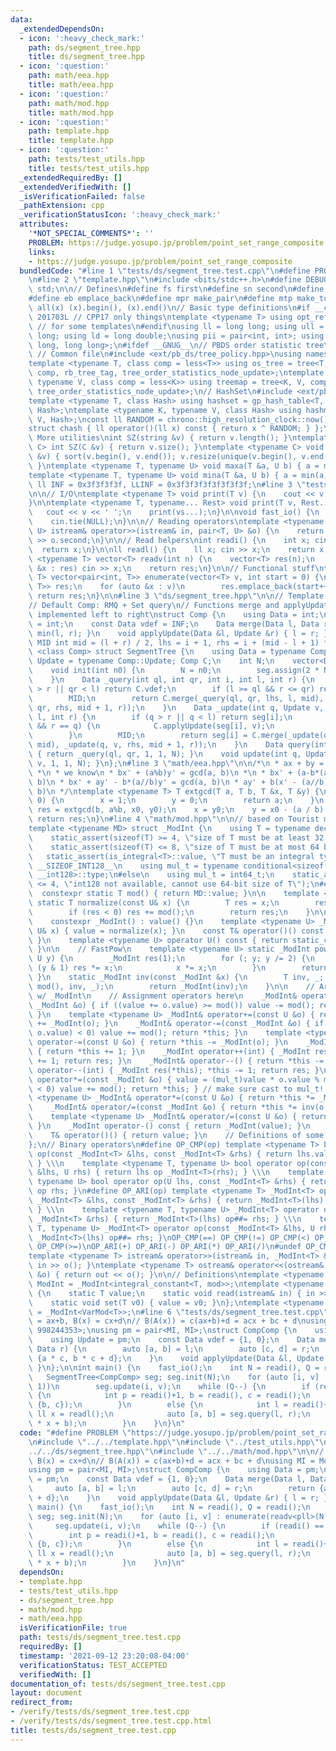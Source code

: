 ```yaml
---
data:
  _extendedDependsOn:
  - icon: ':heavy_check_mark:'
    path: ds/segment_tree.hpp
    title: ds/segment_tree.hpp
  - icon: ':question:'
    path: math/eea.hpp
    title: math/eea.hpp
  - icon: ':question:'
    path: math/mod.hpp
    title: math/mod.hpp
  - icon: ':question:'
    path: template.hpp
    title: template.hpp
  - icon: ':question:'
    path: tests/test_utils.hpp
    title: tests/test_utils.hpp
  _extendedRequiredBy: []
  _extendedVerifiedWith: []
  _isVerificationFailed: false
  _pathExtension: cpp
  _verificationStatusIcon: ':heavy_check_mark:'
  attributes:
    '*NOT_SPECIAL_COMMENTS*': ''
    PROBLEM: https://judge.yosupo.jp/problem/point_set_range_composite
    links:
    - https://judge.yosupo.jp/problem/point_set_range_composite
  bundledCode: "#line 1 \"tests/ds/segment_tree.test.cpp\"\n#define PROBLEM \"https://judge.yosupo.jp/problem/point_set_range_composite\"\
    \n#line 2 \"template.hpp\"\n#include <bits/stdc++.h>\n#define DEBUG 1\nusing namespace\
    \ std;\n\n// Defines\n#define fs first\n#define sn second\n#define pb push_back\n\
    #define eb emplace_back\n#define mpr make_pair\n#define mtp make_tuple\n#define\
    \ all(x) (x).begin(), (x).end()\n// Basic type definitions\n#if __cplusplus ==\
    \ 201703L // CPP17 only things\ntemplate <typename T> using opt_ref = optional<reference_wrapper<T>>;\
    \ // for some templates\n#endif\nusing ll = long long; using ull = unsigned long\
    \ long; using ld = long double;\nusing pii = pair<int, int>; using pll = pair<long\
    \ long, long long>;\n#ifdef __GNUG__\n// PBDS order statistic tree\n#include <ext/pb_ds/assoc_container.hpp>\
    \ // Common file\n#include <ext/pb_ds/tree_policy.hpp>\nusing namespace __gnu_pbds;\n\
    template <typename T, class comp = less<T>> using os_tree = tree<T, null_type,\
    \ comp, rb_tree_tag, tree_order_statistics_node_update>;\ntemplate <typename K,\
    \ typename V, class comp = less<K>> using treemap = tree<K, V, comp, rb_tree_tag,\
    \ tree_order_statistics_node_update>;\n// HashSet\n#include <ext/pb_ds/assoc_container.hpp>\n\
    template <typename T, class Hash> using hashset = gp_hash_table<T, null_type,\
    \ Hash>;\ntemplate <typename K, typename V, class Hash> using hashmap = gp_hash_table<K,\
    \ V, Hash>;\nconst ll RANDOM = chrono::high_resolution_clock::now().time_since_epoch().count();\n\
    struct chash { ll operator()(ll x) const { return x ^ RANDOM; } };\n#endif\n//\
    \ More utilities\nint SZ(string &v) { return v.length(); }\ntemplate <typename\
    \ C> int SZ(C &v) { return v.size(); }\ntemplate <typename C> void UNIQUE(vector<C>\
    \ &v) { sort(v.begin(), v.end()); v.resize(unique(v.begin(), v.end()) - v.begin());\
    \ }\ntemplate <typename T, typename U> void maxa(T &a, U b) { a = max(a, b); }\n\
    template <typename T, typename U> void mina(T &a, U b) { a = min(a, b); }\nconst\
    \ ll INF = 0x3f3f3f3f, LLINF = 0x3f3f3f3f3f3f3f3f;\n#line 3 \"tests/test_utils.hpp\"\
    \n\n// I/O\ntemplate <typename T> void print(T v) {\n    cout << v << '\\n';\n\
    }\n\ntemplate <typename T, typename... Rest> void print(T v, Rest... vs) {\n \
    \   cout << v << ' ';\n    print(vs...);\n}\n\nvoid fast_io() {\n    ios_base::sync_with_stdio(false);\n\
    \    cin.tie(NULL);\n}\n\n// Reading operators\ntemplate <typename T, typename\
    \ U> istream& operator>>(istream& in, pair<T, U> &o) {\n    return in >> o.first\
    \ >> o.second;\n}\n\n// Read helpers\nint readi() {\n    int x; cin >> x;\n  \
    \  return x;\n}\n\nll readl() {\n    ll x; cin >> x;\n    return x;\n}\n\ntemplate\
    \ <typename T> vector<T> readv(int n) {\n    vector<T> res(n);\n    for (auto\
    \ &x : res) cin >> x;\n    return res;\n}\n\n// Functional stuff\ntemplate <typename\
    \ T> vector<pair<int, T>> enumerate(vector<T> v, int start = 0) {\n    vector<pair<int,\
    \ T>> res;\n    for (auto &x : v)\n        res.emplace_back(start++, x);\n   \
    \ return res;\n}\n\n#line 3 \"ds/segment_tree.hpp\"\n\n// Template is 1-indexed\n\
    // Default Comp: RMQ + Set query\n// Functions merge and applyUpdate should be\
    \ implemented left to right\nstruct Comp {\n    using Data = int;\n    using Update\
    \ = int;\n    const Data vdef = INF;\n    Data merge(Data l, Data r) { return\
    \ min(l, r); }\n    void applyUpdate(Data &l, Update &r) { l = r; }\n};\n#define\
    \ MID int mid = (l + r) / 2, lhs = i + 1, rhs = i + (mid - l + 1) * 2;\ntemplate\
    \ <class Comp> struct SegmentTree {\n    using Data = typename Comp::Data; using\
    \ Update = typename Comp::Update; Comp C;\n    int N;\n    vector<Data> seg;\n\
    \    void init(int n0) {\n        N = n0;\n        seg.assign(2 * N + 2, C.vdef);\n\
    \    }\n    Data _query(int ql, int qr, int i, int l, int r) {\n        if (ql\
    \ > r || qr < l) return C.vdef;\n        if (l >= ql && r <= qr) return seg[i];\n\
    \        MID;\n        return C.merge(_query(ql, qr, lhs, l, mid), _query(ql,\
    \ qr, rhs, mid + 1, r));\n    }\n    Data _update(int q, Update v, int i, int\
    \ l, int r) {\n        if (q > r || q < l) return seg[i];\n        if (l == q\
    \ && r == q) {\n            C.applyUpdate(seg[i], v);\n            return seg[i];\n\
    \        }\n        MID;\n        return seg[i] = C.merge(_update(q, v, lhs, l,\
    \ mid), _update(q, v, rhs, mid + 1, r));\n    }\n    Data query(int ql, int qr)\
    \ { return _query(ql, qr, 1, 1, N); }\n    void update(int q, Update v) { _update(q,\
    \ v, 1, 1, N); }\n};\n#line 3 \"math/eea.hpp\"\n\n/*\n * ax + by = gcd(a, b)\n\
    \ *\n * we know\n * bx' + (a%b)y' = gcd(a, b)\n *\n * bx' + (a-b*(a//b))y' = gcd(a,\
    \ b)\n * bx' + ay' - b*(a//b)y' = gcd(a, b)\n * ay' + b(x' - (a//b)y') = gcd(a,\
    \ b)\n */\ntemplate <typename T> T extgcd(T a, T b, T &x, T &y) {\n    if (b ==\
    \ 0) {\n        x = 1;\n        y = 0;\n        return a;\n    }\n    T x0, y0,\
    \ res = extgcd(b, a%b, x0, y0);\n    x = y0;\n    y = x0 - (a / b) * y0;\n   \
    \ return res;\n}\n#line 4 \"math/mod.hpp\"\n\n// based on Tourist modInt orz\n\
    template <typename MD> struct _ModInt {\n    using T = typename decay<decltype(MD::value)>::type;\n\
    \    static_assert(sizeof(T) >= 4, \"size of T must be at least 32 bits\");\n\
    \    static_assert(sizeof(T) <= 8, \"size of T must be at most 64 bits\");\n \
    \   static_assert(is_integral<T>::value, \"T must be an integral type\");\n#ifdef\
    \ __SIZEOF_INT128__\n    using mul_t = typename conditional<sizeof(T) <= 4, int64_t,\
    \ __int128>::type;\n#else\n    using mul_t = int64_t;\n    static_assert(sizeof(T)\
    \ <= 4, \"int128 not available, cannot use 64-bit size of T\");\n#endif\n\n  \
    \  constexpr static T mod() { return MD::value; }\n\n    template <typename U>\
    \ static T normalize(const U& x) {\n        T res = x;\n        res %= mod();\n\
    \        if (res < 0) res += mod();\n        return res;\n    }\n\n    T value;\n\
    \    constexpr _ModInt() : value() {}\n    template <typename U> _ModInt(const\
    \ U& x) { value = normalize(x); }\n    const T& operator()() const { return value;\
    \ }\n    template <typename U> operator U() const { return static_cast<U>(value);\
    \ }\n\n    // FastPow\n    template <typename U> static _ModInt pow(_ModInt x,\
    \ U y) {\n        _ModInt res(1);\n        for (; y; y /= 2) {\n            if\
    \ (y & 1) res *= x;\n            x *= x;\n        }\n        return res;\n   \
    \ }\n    static _ModInt inv(const _ModInt &x) {\n        T inv, _; extgcd(x.value,\
    \ mod(), inv, _);\n        return _ModInt(inv);\n    }\n\n    // Arithmetic Operators\
    \ w/ _ModInt\n    // Assignment operators here\n    _ModInt& operator+=(const\
    \ _ModInt &o) { if ((value += o.value) >= mod()) value -= mod(); return *this;\
    \ }\n    template <typename U> _ModInt& operator+=(const U &o) { return *this\
    \ += _ModInt(o); }\n    _ModInt& operator-=(const _ModInt &o) { if ((value -=\
    \ o.value) < 0) value += mod(); return *this; }\n    template <typename U> _ModInt&\
    \ operator-=(const U &o) { return *this -= _ModInt(o); }\n    _ModInt& operator++()\
    \ { return *this += 1; }\n    _ModInt operator++(int) { _ModInt res(*this); *this\
    \ += 1; return res; }\n    _ModInt& operator--() { return *this -= 1; }\n    _ModInt\
    \ operator--(int) { _ModInt res(*this); *this -= 1; return res; }\n    _ModInt&\
    \ operator*=(const _ModInt &o) { value = (mul_t)value * o.value % mod(); if (value\
    \ < 0) value += mod(); return *this; } // make sure cast to mul_t!!!\n    template\
    \ <typename U> _ModInt& operator*=(const U &o) { return *this *= _ModInt(o); }\n\
    \    _ModInt& operator/=(const _ModInt &o) { return *this *= inv(o.value); }\n\
    \    template <typename U> _ModInt& operator/=(const U &o) { return *this /= _ModInt(o);\
    \ }\n    _ModInt operator-() const { return _ModInt(value); }\n    // Other Operators\n\
    \    T& operator()() { return value; }\n    // Definitions of some operators\n\
    };\n// Binary operators\n#define OP_CMP(op) template <typename T> bool operator\
    \ op(const _ModInt<T> &lhs, const _ModInt<T> &rhs) { return lhs.value op rhs.value;\
    \ } \\\n    template <typename T, typename U> bool operator op(const _ModInt<T>\
    \ &lhs, U rhs) { return lhs op _ModInt<T>(rhs); } \\\n    template <typename T,\
    \ typename U> bool operator op(U lhs, const _ModInt<T> &rhs) { return _ModInt<T>(lhs)\
    \ op rhs; }\n#define OP_ARI(op) template <typename T> _ModInt<T> operator op(const\
    \ _ModInt<T> &lhs, const _ModInt<T> &rhs) { return _ModInt<T>(lhs) op##= rhs;\
    \ } \\\n    template <typename T, typename U> _ModInt<T> operator op(U lhs, const\
    \ _ModInt<T> &rhs) { return _ModInt<T>(lhs) op##= rhs; } \\\n    template <typename\
    \ T, typename U> _ModInt<T> operator op(const _ModInt<T> &lhs, U rhs) { return\
    \ _ModInt<T>(lhs) op##= rhs; }\nOP_CMP(==) OP_CMP(!=) OP_CMP(<) OP_CMP(>) OP_CMP(<=)\
    \ OP_CMP(>=)\nOP_ARI(+) OP_ARI(-) OP_ARI(*) OP_ARI(/)\n#undef OP_CMP\n#undef OP_ARI\n\
    template <typename T> istream& operator>>(istream& in, _ModInt<T> &o) { return\
    \ in >> o(); }\ntemplate <typename T> ostream& operator<<(ostream& out, _ModInt<T>\
    \ &o) { return out << o(); }\n\n// Definitions\ntemplate <typename T, T mod> using\
    \ ModInt = _ModInt<integral_constant<T, mod>>;\ntemplate <typename T> struct VarMod\
    \ {\n    static T value;\n    static void read(istream& in) { in >> value; }\n\
    \    static void set(T v0) { value = v0; }\n};\ntemplate <typename T> using VarModInt\
    \ = _ModInt<VarMod<T>>;\n#line 6 \"tests/ds/segment_tree.test.cpp\"\n\n// A(x)\
    \ = ax+b, B(x) = cx+d\n// B(A(x)) = c(ax+b)+d = acx + bc + d\nusing MI = ModInt<int,\
    \ 998244353>;\nusing pm = pair<MI, MI>;\nstruct CompComp {\n    using Data = pm;\n\
    \    using Update = pm;\n    const Data vdef = {1, 0};\n    Data merge(Data l,\
    \ Data r) {\n        auto [a, b] = l;\n        auto [c, d] = r;\n        return\
    \ {a * c, b * c + d};\n    }\n    void applyUpdate(Data &l, Update &r) { l = r;\
    \ }\n};\n\nint main() {\n    fast_io();\n    int N = readi(), Q = readi();\n \
    \   SegmentTree<CompComp> seg; seg.init(N);\n    for (auto [i, v] : enumerate(readv<pll>(N),\
    \ 1))\n        seg.update(i, v);\n    while (Q--) {\n        if (readi() == 0)\
    \ {\n            int p = readi()+1, b = readi(), c = readi();\n            seg.update(p,\
    \ {b, c});\n        }\n        else {\n            int l = readi()+1, r = readi();\
    \ ll x = readl();\n            auto [a, b] = seg.query(l, r);\n            print(a\
    \ * x + b);\n        }\n    }\n}\n"
  code: "#define PROBLEM \"https://judge.yosupo.jp/problem/point_set_range_composite\"\
    \n#include \"../../template.hpp\"\n#include \"../test_utils.hpp\"\n#include \"\
    ../../ds/segment_tree.hpp\"\n#include \"../../math/mod.hpp\"\n\n// A(x) = ax+b,\
    \ B(x) = cx+d\n// B(A(x)) = c(ax+b)+d = acx + bc + d\nusing MI = ModInt<int, 998244353>;\n\
    using pm = pair<MI, MI>;\nstruct CompComp {\n    using Data = pm;\n    using Update\
    \ = pm;\n    const Data vdef = {1, 0};\n    Data merge(Data l, Data r) {\n   \
    \     auto [a, b] = l;\n        auto [c, d] = r;\n        return {a * c, b * c\
    \ + d};\n    }\n    void applyUpdate(Data &l, Update &r) { l = r; }\n};\n\nint\
    \ main() {\n    fast_io();\n    int N = readi(), Q = readi();\n    SegmentTree<CompComp>\
    \ seg; seg.init(N);\n    for (auto [i, v] : enumerate(readv<pll>(N), 1))\n   \
    \     seg.update(i, v);\n    while (Q--) {\n        if (readi() == 0) {\n    \
    \        int p = readi()+1, b = readi(), c = readi();\n            seg.update(p,\
    \ {b, c});\n        }\n        else {\n            int l = readi()+1, r = readi();\
    \ ll x = readl();\n            auto [a, b] = seg.query(l, r);\n            print(a\
    \ * x + b);\n        }\n    }\n}\n"
  dependsOn:
  - template.hpp
  - tests/test_utils.hpp
  - ds/segment_tree.hpp
  - math/mod.hpp
  - math/eea.hpp
  isVerificationFile: true
  path: tests/ds/segment_tree.test.cpp
  requiredBy: []
  timestamp: '2021-09-12 23:20:08-04:00'
  verificationStatus: TEST_ACCEPTED
  verifiedWith: []
documentation_of: tests/ds/segment_tree.test.cpp
layout: document
redirect_from:
- /verify/tests/ds/segment_tree.test.cpp
- /verify/tests/ds/segment_tree.test.cpp.html
title: tests/ds/segment_tree.test.cpp
---
```

